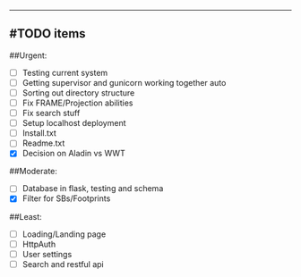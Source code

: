 ------------------
#TODO items
------------------
##Urgent:
  - [ ] Testing current system
  - [ ] Getting supervisor and gunicorn working together auto
  - [ ] Sorting out directory structure
  - [ ] Fix FRAME/Projection abilities
  - [ ] Fix search stuff
  - [ ] Setup localhost deployment
  - [ ] Install.txt
  - [ ] Readme.txt
  - [X] Decision on Aladin vs WWT

##Moderate:
  - [ ] Database in flask, testing and schema
  - [X] Filter for SBs/Footprints

##Least:
  - [ ] Loading/Landing page
  - [ ] HttpAuth 
  - [ ] User settings
  - [ ] Search and restful api
